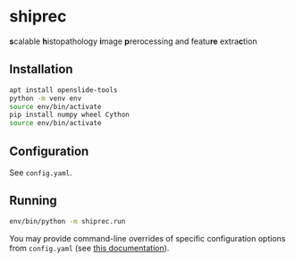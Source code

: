 # shiprec

**s**calable **h**istopathology **i**mage **p**rerocessing and featu**re** extra**c**tion

## Installation
```bash
apt install openslide-tools
python -m venv env
source env/bin/activate
pip install numpy wheel Cython
source env/bin/activate
```

## Configuration
See `config.yaml`.

## Running
```bash
env/bin/python -m shiprec.run
```
You may provide command-line overrides of specific configuration options from `config.yaml` (see [this documentation](https://hydra.cc/docs/advanced/override_grammar/basic/)).